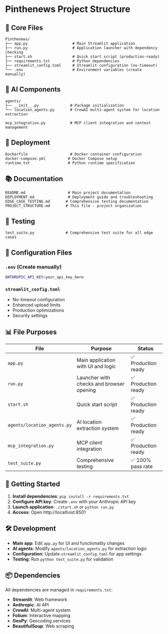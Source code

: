 # Pinthenews Project Structure

## 📁 Core Files

```
Pinthenews/
├── app.py                    # Main Streamlit application
├── run.py                    # Application launcher with dependency checking
├── start.sh                  # Quick start script (production-ready)
├── requirements.txt          # Python dependencies
├── streamlit_config.toml     # Streamlit configuration (no-timeout)
└── .env                      # Environment variables (create manually)
```

## 🤖 AI Components

```
agents/
├── __init__.py              # Package initialization
└── location_agents.py       # CrewAI multi-agent system for location extraction
```

```
mcp_integration.py           # MCP client integration and context management
```

## 🐳 Deployment

```
Dockerfile                   # Docker container configuration
docker-compose.yml          # Docker Compose setup
runtime.txt                 # Python runtime specification
```

## 📚 Documentation

```
README.md                   # Main project documentation
DEPLOYMENT.md               # Deployment guide and troubleshooting
EDGE_CASE_TESTING.md       # Comprehensive testing documentation
PROJECT_STRUCTURE.md       # This file - project organization
```

## 🧪 Testing

```
test_suite.py              # Comprehensive test suite for all edge cases
```

## 🔧 Configuration Files

### `.env` (Create manually)
```bash
ANTHROPIC_API_KEY=your_api_key_here
```

### `streamlit_config.toml`
- No-timeout configuration
- Enhanced upload limits
- Production optimizations
- Security settings

## 📊 File Purposes

| File | Purpose | Status |
|------|---------|--------|
| `app.py` | Main application with UI and logic | ✅ Production ready |
| `run.py` | Launcher with checks and browser opening | ✅ Production ready |
| `start.sh` | Quick start script | ✅ Production ready |
| `agents/location_agents.py` | AI location extraction system | ✅ Production ready |
| `mcp_integration.py` | MCP client integration | ✅ Production ready |
| `test_suite.py` | Comprehensive testing | ✅ 100% pass rate |

## 🚀 Getting Started

1. **Install dependencies**: `pip install -r requirements.txt`
2. **Configure API key**: Create `.env` with your Anthropic API key
3. **Launch application**: `./start.sh` or `python run.py`
4. **Access**: Open http://localhost:8501

## 🛠️ Development

- **Main app**: Edit `app.py` for UI and functionality changes
- **AI agents**: Modify `agents/location_agents.py` for extraction logic
- **Configuration**: Update `streamlit_config.toml` for app settings
- **Testing**: Run `python test_suite.py` for validation

## 📦 Dependencies

All dependencies are managed in `requirements.txt`:
- **Streamlit**: Web framework
- **Anthropic**: AI API
- **CrewAI**: Multi-agent system
- **Folium**: Interactive mapping
- **GeoPy**: Geocoding services
- **BeautifulSoup**: Web scraping